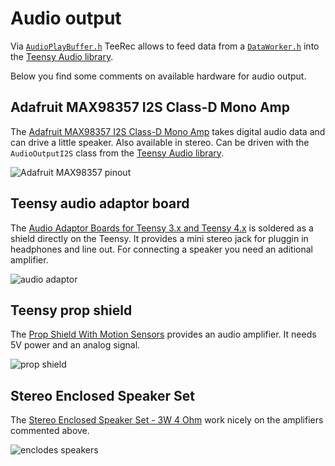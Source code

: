 # Audio output

Via [`AudioPlayBuffer.h`](../src/AudioPlayBuffer.h) TeeRec allows to
feed data from a [`DataWorker.h`](../src/DataWorker.h) into the
[Teensy Audio library](https://github.com/PaulStoffregen/Audio).

Below you find some comments on available hardware for audio output.


## Adafruit MAX98357 I2S Class-D Mono Amp

The [Adafruit MAX98357 I2S Class-D Mono
Amp](https://learn.adafruit.com/adafruit-max98357-i2s-class-d-mono-amp)
takes digital audio data and can drive a little speaker. Also
available in stereo. Can be driven with the `AudioOutputI2S` class from the
[Teensy Audio library](https://github.com/PaulStoffregen/Audio).

![Adafruit MAX98357
 pinout](https://cdn-learn.adafruit.com/assets/assets/000/032/613/medium800/adafruit_products_pinouts.jpg?1464025812)


## Teensy audio adaptor board

The [Audio Adaptor Boards for Teensy 3.x and Teensy
4.x](https://www.pjrc.com/store/teensy3_audio.html) is soldered as a
shield directly on the Teensy. It provides a mini stereo jack for
pluggin in headphones and line out. For connecting a speaker you need
an aditional amplifier.

![audio adaptor](https://www.pjrc.com/store/teensy3_audio.jpg)


## Teensy prop shield

The [Prop Shield With Motion
Sensors](https://www.pjrc.com/store/prop_shield.html) provides an audio
amplifier. It needs 5V power and an analog signal.

![prop shield](https://www.pjrc.com/store/propshield_wit_front.jpg)


## Stereo Enclosed Speaker Set

The [Stereo Enclosed Speaker Set - 3W 4
Ohm](https://www.adafruit.com/product/1669) work nicely on the
amplifiers commented above.

![enclodes speakers](https://cdn-shop.adafruit.com/970x728/1669-06.jpg)

